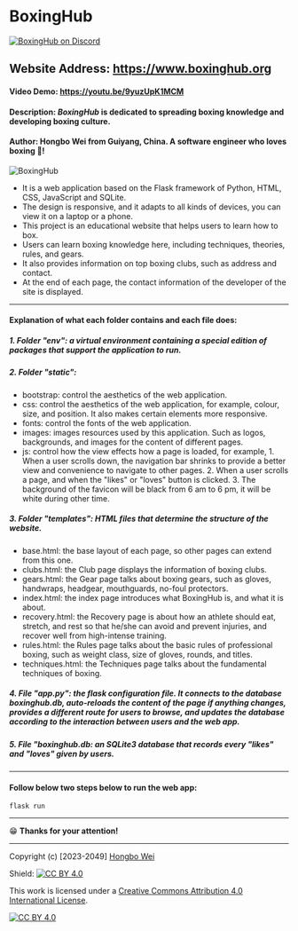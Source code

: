 <!--

**Here are some ideas to get you started:**

🙋‍♀️ A short introduction - what is your organization all about?
🌈 Contribution guidelines - how can the community get involved?
👩‍💻 Useful resources - where can the community find your docs? Is there anything else the community should know?
🍿 Fun facts - what does your team eat for breakfast?
🧙 Remember, you can do mighty things with the power of [Markdown](https://docs.github.com/github/writing-on-github/getting-started-with-writing-and-formatting-on-github/basic-writing-and-formatting-syntax)
-->
# BoxingHub

[![BoxingHub on Discord](https://dcbadge.vercel.app/api/server/mqCVcUAyN9)](https://discord.gg/mqCVcUAyN9)

## Website Address: https://www.boxinghub.org

#### Video Demo: https://youtu.be/9yuzUpK1MCM

#### Description: **_BoxingHub_ is dedicated to spreading boxing knowledge and developing boxing culture.**

#### Author: Hongbo Wei from Guiyang, China. A software engineer who loves boxing 🥊!

![BoxingHub](https://github.com/boxinghub/boxinghub/blob/main/static/images/preview.png?raw=true "BoxingHub")

- It is a web application based on the Flask framework of Python, HTML, CSS, JavaScript and SQLite.
- The design is responsive, and it adapts to all kinds of devices, you can view it on a laptop or a phone.
- This project is an educational website that helps users to learn how to box.
- Users can learn boxing knowledge here, including techniques, theories, rules, and gears.
- It also provides information on top boxing clubs, such as address and contact.
- At the end of each page, the contact information of the developer of the site is displayed.

---

#### Explanation of what each folder contains and each file does:

##### 1. Folder "env": a virtual environment containing a special edition of packages that support the application to run.

##### 2. Folder "static":

- bootstrap: control the aesthetics of the web application.
- css: control the aesthetics of the web application, for example, colour, size, and position. It also makes certain elements more responsive.
- fonts: control the fonts of the web application.
- images: images resources used by this application. Such as logos, backgrounds, and images for the content of different pages.
- js: control how the view effects how a page is loaded, for example, 1. When a user scrolls down, the navigation bar shrinks to provide a better view and convenience to navigate to other pages. 2. When a user scrolls a page, and when the "likes" or "loves" button is clicked. 3. The background of the favicon will be black from 6 am to 6 pm, it will be white during other time.

##### 3. Folder "templates": HTML files that determine the structure of the website.

- base.html: the base layout of each page, so other pages can extend from this one.
- clubs.html: the Club page displays the information of boxing clubs.
- gears.html: the Gear page talks about boxing gears, such as gloves, handwraps, headgear, mouthguards, no-foul protectors.
- index.html: the index page introduces what BoxingHub is, and what it is about.
- recovery.html: the Recovery page is about how an athlete should eat, stretch, and rest so that he/she can avoid and prevent injuries, and recover well from high-intense training.
- rules.html: the Rules page talks about the basic rules of professional boxing, such as weight class, size of gloves, rounds, and titles.
- techniques.html: the Techniques page talks about the fundamental techniques of boxing.

##### 4. File "app.py": the flask configuration file. It connects to the database boxinghub.db, auto-reloads the content of the page if anything changes, provides a different route for users to browse, and updates the database according to the interaction between users and the web app.

##### 5. File "boxinghub.db: an SQLite3 database that records every "likes" and "loves" given by users.

---

#### Follow below two steps below to run the web app:

    flask run

---

😁 **Thanks for your attention!**

---

Copyright (c) [2023-2049] [Hongbo Wei](https://github.com/hongbo-weia)

Shield: [![CC BY 4.0][cc-by-shield]][cc-by]

This work is licensed under a
[Creative Commons Attribution 4.0 International License][cc-by].

[![CC BY 4.0][cc-by-image]][cc-by]

[cc-by]: http://creativecommons.org/licenses/by/4.0/
[cc-by-image]: https://i.creativecommons.org/l/by/4.0/88x31.png
[cc-by-shield]: https://img.shields.io/badge/License-CC%20BY%204.0-lightgrey.svg
